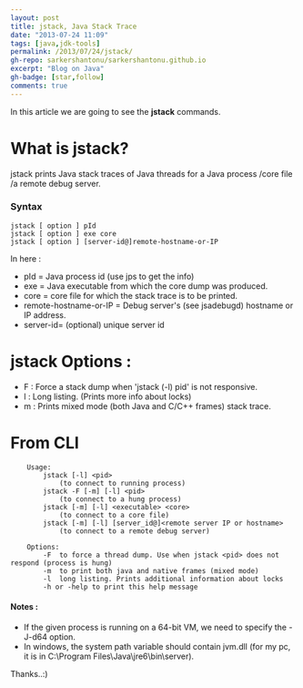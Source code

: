 ```yaml
---
layout: post
title: jstack, Java Stack Trace
date: "2013-07-24 11:09"
tags: [java,jdk-tools]
permalink: /2013/07/24/jstack/
gh-repo: sarkershantonu/sarkershantonu.github.io
excerpt: "Blog on Java"
gh-badge: [star,follow]
comments: true
---
```

In this article we are going to see the **jstack** commands.

# What is jstack?
jstack prints Java stack traces of Java threads for a Java process /core file /a remote debug server.

### Syntax

    jstack [ option ] pId
    jstack [ option ] exe core
    jstack [ option ] [server-id@]remote-hostname-or-IP 

In here : 
- pId = Java process id (use jps to get the info) 
- exe = Java executable from which the core dump was produced.
- core = core file for which the stack trace is to be printed.
- remote-hostname-or-IP = Debug server's (see jsadebugd) hostname or IP address.
- server-id= (optional) unique server id

# jstack Options : 
- F : Force a stack dump when 'jstack (-l) pid' is not responsive.
- l : Long listing. (Prints more info about locks)
- m : Prints mixed mode (both Java and C/C++ frames) stack trace.

# From CLI

        Usage:
            jstack [-l] <pid>
                (to connect to running process)
            jstack -F [-m] [-l] <pid>
                (to connect to a hung process)
            jstack [-m] [-l] <executable> <core>
                (to connect to a core file)
            jstack [-m] [-l] [server_id@]<remote server IP or hostname>
                (to connect to a remote debug server)
        
        Options:
            -F  to force a thread dump. Use when jstack <pid> does not respond (process is hung)
            -m  to print both java and native frames (mixed mode)
            -l  long listing. Prints additional information about locks
            -h or -help to print this help message

#### Notes :
- If the given process is running on a 64-bit VM, we need to specify the -J-d64 option.
- In windows, the system path variable should contain jvm.dll (for my pc, it is in C:\Program Files\Java\jre6\bin\server).

Thanks..:)